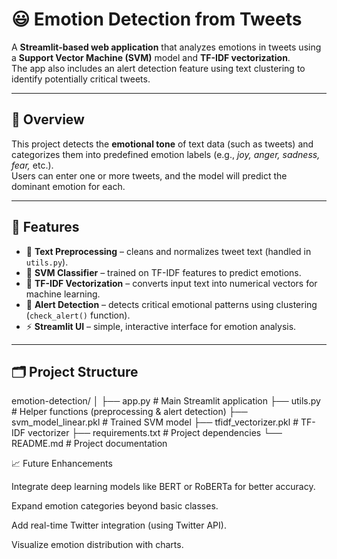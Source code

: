 # 😃 Emotion Detection from Tweets

A **Streamlit-based web application** that analyzes emotions in tweets using a **Support Vector Machine (SVM)** model and **TF-IDF vectorization**.  
The app also includes an alert detection feature using text clustering to identify potentially critical tweets.

---

## 🚀 Overview

This project detects the **emotional tone** of text data (such as tweets) and categorizes them into predefined emotion labels (e.g., *joy, anger, sadness, fear,* etc.).  
Users can enter one or more tweets, and the model will predict the dominant emotion for each.

---

## 🧠 Features

- 🧹 **Text Preprocessing** – cleans and normalizes tweet text (handled in `utils.py`).  
- 🤖 **SVM Classifier** – trained on TF-IDF features to predict emotions.  
- 🧠 **TF-IDF Vectorization** – converts input text into numerical vectors for machine learning.  
- 🚨 **Alert Detection** – detects critical emotional patterns using clustering (`check_alert()` function).  
- ⚡ **Streamlit UI** – simple, interactive interface for emotion analysis.  

---

## 🗂️ Project Structure

emotion-detection/
│
├── app.py # Main Streamlit application
├── utils.py # Helper functions (preprocessing & alert detection)
├── svm_model_linear.pkl # Trained SVM model
├── tfidf_vectorizer.pkl # TF-IDF vectorizer
├── requirements.txt # Project dependencies
└── README.md # Project documentation

📈 Future Enhancements

Integrate deep learning models like BERT or RoBERTa for better accuracy.

Expand emotion categories beyond basic classes.

Add real-time Twitter integration (using Twitter API).

Visualize emotion distribution with charts.
